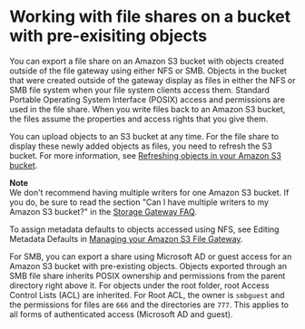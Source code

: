 # Working with file shares on a bucket with pre\-exisiting objects<a name="FileSharePrexistingObjects"></a>

You can export a file share on an Amazon S3 bucket with objects created outside of the file gateway using either NFS or SMB\. Objects in the bucket that were created outside of the gateway display as files in either the NFS or SMB file system when your file system clients access them\. Standard Portable Operating System Interface \(POSIX\) access and permissions are used in the file share\. When you write files back to an Amazon S3 bucket, the files assume the properties and access rights that you give them\.

You can upload objects to an S3 bucket at any time\. For the file share to display these newly added objects as files, you need to refresh the S3 bucket\. For more information, see [Refreshing objects in your Amazon S3 bucket](managing-gateway-file.md#refresh-cache)\.

**Note**  
We don't recommend having multiple writers for one Amazon S3 bucket\. If you do, be sure to read the section "Can I have multiple writers to my Amazon S3 bucket?" in the [Storage Gateway FAQ](https://aws.amazon.com/storagegateway/faqs/)\. 

To assign metadata defaults to objects accessed using NFS, see Editing Metadata Defaults in [Managing your Amazon S3 File Gateway](managing-gateway-file.md)\.

For SMB, you can export a share using Microsoft AD or guest access for an Amazon S3 bucket with pre\-existing objects\. Objects exported through an SMB file share inherits POSIX ownership and permissions from the parent directory right above it\. For objects under the root folder, root Access Control Lists \(ACL\) are inherited\. For Root ACL, the owner is `smbguest` and the permissions for files are `666` and the directories are `777`\. This applies to all forms of authenticated access \(Microsoft AD and guest\)\.